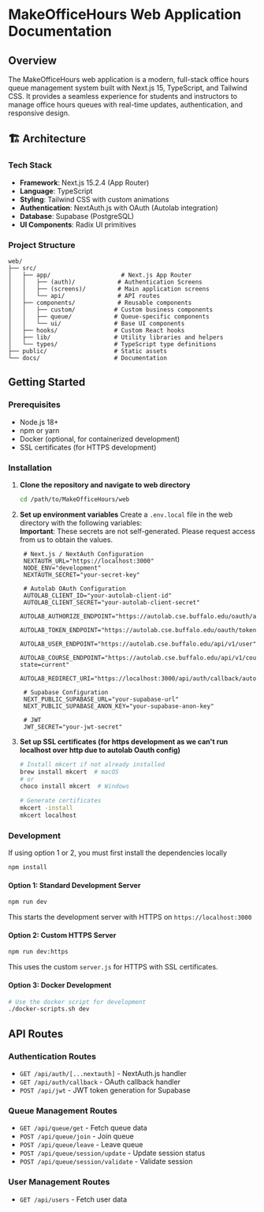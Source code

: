 # MakeOfficeHours Web Application Documentation

## Overview
The MakeOfficeHours web application is a modern, full-stack office hours queue management system built with Next.js 15, TypeScript, and Tailwind CSS. It provides a seamless experience for students and instructors to manage office hours queues with real-time updates, authentication, and responsive design.

## 🏗️ Architecture

### Tech Stack
- **Framework**: Next.js 15.2.4 (App Router)
- **Language**: TypeScript
- **Styling**: Tailwind CSS with custom animations
- **Authentication**: NextAuth.js with OAuth (Autolab integration)
- **Database**: Supabase (PostgreSQL)
- **UI Components**: Radix UI primitives

### Project Structure
```
web/
├── src/
│   ├── app/                    # Next.js App Router
│   │   ├── (auth)/            # Authentication Screens
│   │   ├── (screens)/         # Main application screens
│   │   └── api/               # API routes
│   ├── components/            # Reusable components
│   │   ├── custom/           # Custom business components
│   │   ├── queue/            # Queue-specific components
│   │   └── ui/               # Base UI components
│   ├── hooks/                # Custom React hooks
│   ├── lib/                  # Utility libraries and helpers
│   └── types/                # TypeScript type definitions
├── public/                   # Static assets
└── docs/                     # Documentation
```

## Getting Started

### Prerequisites
- Node.js 18+ 
- npm or yarn
- Docker (optional, for containerized development)
- SSL certificates (for HTTPS development)

### Installation

1. **Clone the repository and navigate to web directory**
   ```bash
   cd /path/to/MakeOfficeHours/web
   ```

2. **Set up environment variables**
   Create a `.env.local` file in the web directory with the following variables:\
   __Important__: These secrets are not self-generated. Please request access from us to obtain the values.
   ```env
    # Next.js / NextAuth Configuration
    NEXTAUTH_URL="https://localhost:3000"
    NODE_ENV="development"
    NEXTAUTH_SECRET="your-secret-key"

    # Autolab OAuth Configuration
    AUTOLAB_CLIENT_ID="your-autolab-client-id"
    AUTOLAB_CLIENT_SECRET="your-autolab-client-secret"
    AUTOLAB_AUTHORIZE_ENDPOINT="https://autolab.cse.buffalo.edu/oauth/authorize"
    AUTOLAB_TOKEN_ENDPOINT="https://autolab.cse.buffalo.edu/oauth/token"
    AUTOLAB_USER_ENDPOINT="https://autolab.cse.buffalo.edu/api/v1/user"
    AUTOLAB_COURSE_ENDPOINT="https://autolab.cse.buffalo.edu/api/v1/courses?state=current"
    AUTOLAB_REDIRECT_URI="https://localhost:3000/api/auth/callback/autolab"

    # Supabase Configuration
    NEXT_PUBLIC_SUPABASE_URL="your-supabase-url"
    NEXT_PUBLIC_SUPABASE_ANON_KEY="your-supabase-anon-key"

    # JWT
    JWT_SECRET="your-jwt-secret"
   ```

3. **Set up SSL certificates (for https development as we can't run localhost over http due to autolab Oauth config)**
   ```bash
   # Install mkcert if not already installed
   brew install mkcert  # macOS
   # or
   choco install mkcert  # Windows
   
   # Generate certificates
   mkcert -install
   mkcert localhost
   ```

### Development

If using option 1 or 2, you must first install the dependencies locally
```bash
npm install
```

#### Option 1: Standard Development Server
```bash
npm run dev
```
This starts the development server with HTTPS on `https://localhost:3000`

#### Option 2: Custom HTTPS Server
```bash
npm run dev:https
```
This uses the custom `server.js` for HTTPS with SSL certificates.

#### Option 3: Docker Development
```bash
# Use the docker script for development
./docker-scripts.sh dev
```
## API Routes

### Authentication Routes
- `GET /api/auth/[...nextauth]` - NextAuth.js handler
- `GET /api/auth/callback` - OAuth callback handler
- `POST /api/jwt` - JWT token generation for Supabase

### Queue Management Routes
- `GET /api/queue/get` - Fetch queue data
- `POST /api/queue/join` - Join queue
- `POST /api/queue/leave` - Leave queue
- `POST /api/queue/session/update` - Update session status
- `POST /api/queue/session/validate` - Validate session

### User Management Routes
- `GET /api/users` - Fetch user data
